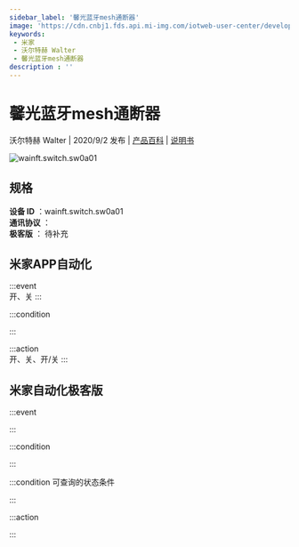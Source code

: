 ```yaml
---
sidebar_label: '馨光蓝牙mesh通断器'
image: 'https://cdn.cnbj1.fds.api.mi-img.com/iotweb-user-center/developer_1679047768410kKL1hvoB.png?GalaxyAccessKeyId=AKVGLQWBOVIRQ3XLEW&Expires=9223372036854775807&Signature=QbWxk1atZmZYRy6M+qCloZvTrzQ='
keywords: 
 - 米家
 - 沃尔特赫 Walter
 - 馨光蓝牙mesh通断器
description : ''
---
```

# 馨光蓝牙mesh通断器

沃尔特赫 Walter | 2020/9/2 发布 | [产品百科](https://home.mi.com/webapp/content/baike/product/index.html?model=wainft.switch.sw0a01/) | [说明书](https://home.mi.com/views/introduction.html?model=wainft.switch.sw0a01&region=cn)

![wainft.switch.sw0a01](https://cdn.cnbj1.fds.api.mi-img.com/iotweb-user-center/developer_1679047768410kKL1hvoB.png?GalaxyAccessKeyId=AKVGLQWBOVIRQ3XLEW&Expires=9223372036854775807&Signature=QbWxk1atZmZYRy6M+qCloZvTrzQ=)

## 规格  
> 
**设备 ID** ：wainft.switch.sw0a01  
**通讯协议** ：  
**极客版**  ： 待补充 


## 米家APP自动化  

:::event  
开、关
:::

:::condition  

:::

:::action   
开、关、开/关
:::

## 米家自动化极客版  

:::event  

:::

:::condition  

:::

:::condition 可查询的状态条件  

:::

:::action  

:::

        
